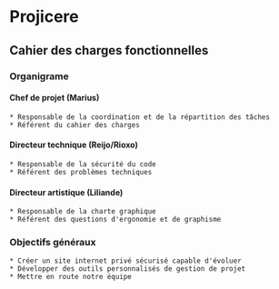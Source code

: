 # Projicere
## Cahier des charges fonctionnelles
### Organigrame
#### Chef de projet (Marius)
	* Responsable de la coordination et de la répartition des tâches
	* Référent du cahier des charges

#### Directeur technique (Reijo/Rioxo)
	* Responsable de la sécurité du code
	* Référent des problèmes techniques

#### Directeur artistique (Liliande)
	* Responsable de la charte graphique
	* Référent des questions d'ergonomie et de graphisme
	
### Objectifs généraux

	* Créer un site internet privé sécurisé capable d'évoluer
	* Développer des outils personnalisés de gestion de projet
	* Mettre en route notre équipe